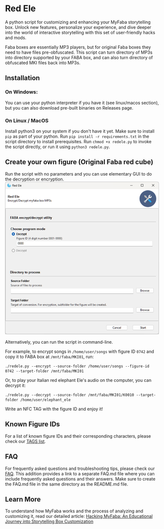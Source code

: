 # Red Ele
A python script for customizing and enhancing your MyFaba storytelling box. Unlock new features, personalize your experience, and dive deeper into the world of interactive storytelling with this set of user-friendly hacks and mods.

Faba boxes are essentially MP3 players, but for original Faba boxes they need to have files pre-obfuscated. This script can turn directory of MP3s into directory supported by your FABA box, and can also turn directory of obfuscated MKI files back into MP3s.

## Installation

### On Windows:

You can use your python interpreter if you have it (see linux/macos section), but you can also download pre-built binaries on Releases page.

### On Linux / MacOS

Install python3 on your system if you don't have it yet. Make sure to install `pip` as part of your python. Run `pip install -r requirements.txt` in the script directory to install prerequisites. Run `chmod +x redele.py` to invoke the script directly, or run it using `python3 redele.py`.

## Create your own figure (Original Faba red cube)

Run the script with no parameters and you can use elementary GUI to do the decryption or encryption.
![GUI Screenshot](img/GUI.png?raw=true "GUI")

Alternatively, you can run the script in command-line.

For example, to encrypt songs in `/home/user/songs` with figure ID `0742` and copy it to FABA box at `/mnt/faba/MKI01`, run:
```
./redele.py --encrypt --source-folder /home/user/songs --figure-id 0742 --target-folder /mnt/faba/MKI01
```
Or, to play your Italian red elephant Ele's audio on the computer, you can decrypt it:
```
./redele.py --decrypt --source-folder /mnt/faba/MKI01/K0010 --target-folder /home/user/elephant_ele
``` 

Write an NFC TAG with the figure ID and enjoy it!


## Known Figure IDs

For a list of known figure IDs and their corresponding characters, please check our [TAGS list](../TAGS.md).

## FAQ

For frequently asked questions and troubleshooting tips, please check our [FAQ](../FAQ.md).
This addition provides a link to a separate FAQ.md file where you can include frequently asked questions and their answers. Make sure to create the FAQ.md file in the same directory as the README.md file.

## Learn More

To understand how MyFaba works and the process of analyzing and customizing it, read our detailed article:
[Hacking MyFaba: An Educational Journey into Storytelling Box Customization](https://medium.com/@wansors/hacking-myfaba-an-educational-journey-into-storytelling-box-customization-cc6fc5db719d)